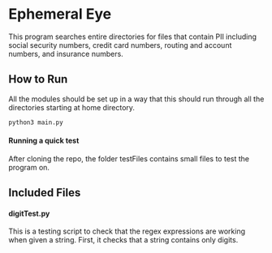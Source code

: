# Ephemeral Eye

This program searches entire directories for files that contain PII including social security numbers, credit card numbers, routing and account numbers, and insurance numbers.

## How to Run
All the modules should be set up in a way that this should run through all the directories starting at home directory.

```python
python3 main.py
```
#### Running a quick test
After cloning the repo, the folder testFiles contains small files to test the program on.

## Included Files

#### digitTest.py
This is a testing script to check that the regex expressions are working when given a 
string. First, it checks that a string contains only digits.

